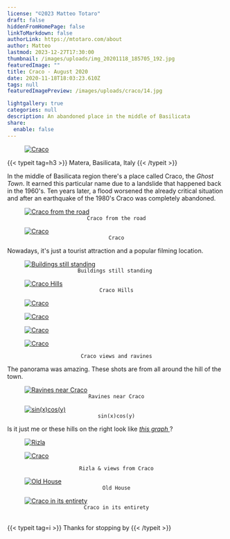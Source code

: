 ```yaml
---
license: "©2023 Matteo Totaro"
draft: false
hiddenFromHomePage: false
linkToMarkdown: false
authorLink: https://mtotaro.com/about
author: Matteo
lastmod: 2023-12-27T17:30:00
thumbnail: /images/uploads/img_20201118_185705_192.jpg
featuredImage: ""
title: Craco - August 2020
date: 2020-11-18T18:03:23.610Z
tags: null
featuredImagePreview: /images/uploads/craco/14.jpg

lightgallery: true
categories: null
description: An abandoned place in the middle of Basilicata
share:
  enable: false
---
```


<div class="container-fluid">
    <div class="ratio-box fade-box">
        <figure>
          <a class="lightgallery" 
                  href=/images/uploads/craco/15HD.jpg
                  title="Craco"
                  data-thumbnail=/images/uploads/craco/15.jpg              
                  data-sub-html="Craco">
                  <img class="lazyload blur-up"
                      src=/svg/loading/normal.svg
                      data-src=/images/uploads/craco/15HD.jpg
                      data-sizes=auto
                      alt="Craco"></a>
        </figure>
        <div class="col-md-8 col-md-push-2 no-padding-left" >
          {{< typeit tag=h3 >}} Matera, Basilicata, Italy {{< /typeit >}}
          <p>In the middle of Basilicata region there's a place called Craco, the <i>Ghost Town</i>. It earned this particular name due to a landslide that happened back in the 1960's. Ten years later, a flood worsened the already critical situation and after an earthquake of the 1980's Craco was completely abandoned.</p>
        </div>
        <figure>
            <a class="lightgallery" 
               href=/images/uploads/craco/6HD.jpg
               title="Craco from the road"
               data-thumbnail=/images/uploads/craco/6.jpg              
               data-sub-html="Craco from the road">
                   <img class="lazyload blur-up"
                        src=/svg/loading/normal.svg
                        data-src=/images/uploads/craco/6HD.jpg
                        data-sizes=auto
                        alt="Craco from the road"></a>
              <figcaption class=image-caption style="text-align:center">
                <code>Craco from the road</code>
              </figcaption>
         </figure>
        <figure>
          <a class="lightgallery" 
                  href=/images/uploads/craco/14HD.jpg
                  title="Craco"
                  data-thumbnail=/images/uploads/craco/14.jpg              
                  data-sub-html="Craco">
                  <img class="lazyload blur-up"
                      src=/svg/loading/normal.svg
                      data-src=/images/uploads/craco/14HD.jpg
                      data-sizes=auto
                      alt="Craco"></a>
              <figcaption class=image-caption style="text-align:center">
                <code>Craco</code>
              </figcaption>
        </figure>
        <div class="col-md-8 col-md-push-2 no-padding-left" >
            <p>Nowadays, it's just a tourist attraction and a popular filming location.</p>
         </div>
        <figure>
          <a class="lightgallery" 
                  href=/images/uploads/craco/16HD.jpg
                  title="Buildings still standing "
                  data-thumbnail=/images/uploads/craco/16.jpg              
                  data-sub-html="Buildings still standing ">
                  <img class="lazyload blur-up"
                      src=/svg/loading/normal.svg
                      data-src=/images/uploads/craco/16HD.jpg
                      data-sizes=auto
                      alt="Buildings still standing "></a>
              <figcaption class=image-caption style="text-align:center">
                <code>Buildings still standing </code>
              </figcaption>
        </figure>
        <figure>
          <a class="lightgallery" 
                  href=/images/uploads/craco/8HD.jpg
                  title="Craco Hills"
                  data-thumbnail=/images/uploads/craco/8.jpg              
                  data-sub-html="Craco Hills">
                  <img class="lazyload blur-up"
                      src=/svg/loading/normal.svg
                      data-src=/images/uploads/craco/8HD.jpg
                      data-sizes=auto
                      alt="Craco Hills"></a>
              <figcaption class=image-caption style="text-align:center">
                <code>Craco Hills</code>
              </figcaption>
        </figure>
        <div class="row">
            <div class="scroll-view">
                <div class="scroll-doc">
                    <div class="scroll-item">
                        <div class="thumbnail">
                          <figure>
                            <a class="lightgallery" 
                                    href=/images/uploads/craco/9HD.jpg
                                    title="Craco"
                                    data-thumbnail=/images/uploads/craco/9.jpg              
                                    data-sub-html="Craco">
                                    <img class="lazyload blur-up"
                                        src=/svg/loading/normal.svg
                                        data-src=/images/uploads/craco/9HD.jpg
                                        data-sizes=auto
                                        alt="Craco"></a>
                          </figure>
                        </div>
                     </div>
                    <div class="scroll-item">
                        <div class="thumbnail">
                            <figure>
                              <a class="lightgallery" 
                                      href=/images/uploads/craco/10HD.jpg
                                      title="Craco"
                                      data-thumbnail=/images/uploads/craco/10.jpg              
                                      data-sub-html="Craco">
                                      <img class="lazyload blur-up"
                                          src=/svg/loading/normal.svg
                                          data-src=/images/uploads/craco/10HD.jpg
                                          data-sizes=auto
                                          alt="Craco"></a>
                            </figure>
                        </div>
                    </div>
                    <div class="scroll-item">
                        <div class="thumbnail">
                            <figure>
                              <a class="lightgallery" 
                                      href=/images/uploads/craco/11HD.jpg
                                      title="Craco"
                                      data-thumbnail=/images/uploads/craco/11.jpg              
                                      data-sub-html="Craco">
                                      <img class="lazyload blur-up"
                                          src=/svg/loading/normal.svg
                                          data-src=/images/uploads/craco/11HD.jpg
                                          data-sizes=auto
                                          alt="Craco"></a>
                          </figure>
                        </div>
                     </div>
                    <div class="scroll-item">
                        <div class="thumbnail">
                            <figure>
                              <a class="lightgallery" 
                                      href=/images/uploads/craco/13HD.jpg
                                      title="Craco"
                                      data-thumbnail=/images/uploads/craco/13.jpg              
                                      data-sub-html="Craco">
                                      <img class="lazyload blur-up"
                                          src=/svg/loading/normal.svg
                                          data-src=/images/uploads/craco/13HD.jpg
                                          data-sizes=auto
                                          alt="Craco"></a>
                            </figure>
                         </div>
                     </div>
                 </div>
              </div>
          </div>
        <figcaption class=image-caption style="text-align:center">
           <code>Craco views and ravines</code>
        </figcaption>
        <div class="col-md-8 col-md-push-2 no-padding-left" >
            <p>The panorama was amazing. These shots are from all around the hill of the town.</p>
        <figure>
          <a class="lightgallery" 
                  href=/images/uploads/craco/2HD.jpg
                  title="Ravines near Craco"
                  data-thumbnail=/images/uploads/craco/2.jpg              
                  data-sub-html="Ravines near Craco">
                  <img class="lazyload blur-up"
                      src=/svg/loading/normal.svg
                      data-src=/images/uploads/craco/2HD.jpg
                      data-sizes=auto
                      alt="Ravines near Craco"></a>
              <figcaption class=image-caption style="text-align:center">
                <code>Ravines near Craco</code>
              </figcaption>
        </figure>
        <figure>
          <a class="lightgallery" 
                  href=/images/uploads/craco/17HD.jpg
                  title="sin(x)cos(y)"
                  data-thumbnail=/images/uploads/craco/17.jpg              
                  data-sub-html="sin(x)cos(y)">
                  <img class="lazyload blur-up"
                      src=/svg/loading/normal.svg
                      data-src=/images/uploads/craco/17HD.jpg
                      data-sizes=auto
                      alt="sin(x)cos(y)"></a>
              <figcaption class=image-caption style="text-align:center">
                <code>sin(x)cos(y)</code>
              </figcaption>
        </figure>
        <div class="col-md-8 col-md-push-2 no-padding-left" >
            <p>Is it just me or these hills on the right look like <a href="https://www.wolframalpha.com/input/?i=sinxcosy" target="_blank"><i>this graph </a></i>?</p>
        <div class="row">
             <div class="scroll-view">
                <div class="scroll-doc">
                    <div class="scroll-item">
                      <div class="thumbnail">
                          <figure>
                            <a class="lightgallery" 
                                    href=/images/uploads/craco/19HD.jpg
                                    title="Rizla"
                                    data-thumbnail=/images/uploads/craco/19.jpg              
                                    data-sub-html="Rizla">
                                    <img class="lazyload blur-up"
                                        src=/svg/loading/normal.svg
                                        data-src=/images/uploads/craco/19HD.jpg
                                        data-sizes=auto
                                        alt="Rizla"></a>
                                </figcaption>
                          </figure>   
                        </div>
                    </div>
                    <div class="scroll-item">
                      <div class="thumbnail">
                          <figure>
                            <a class="lightgallery" 
                                    href=/images/uploads/craco/18HD.jpg
                                    title="Craco"
                                    data-thumbnail=/images/uploads/craco/18.jpg              
                                    data-sub-html="Craco">
                                    <img class="lazyload blur-up"
                                        src=/svg/loading/normal.svg
                                        data-src=/images/uploads/craco/18HD.jpg
                                        data-sizes=auto
                                        alt="Craco"></a>
                          </figure>
                      </div>
                    </div>
               </div>
             </div>
         </div>
        <figcaption class=image-caption style="text-align:center">
               <code>Rizla & views from Craco</code>
        </figcaption>
        <figure>
          <a class="lightgallery" 
                  href=/images/uploads/craco/1HD.jpg
                  title="Old House"
                  data-thumbnail=/images/uploads/craco/1.jpg              
                  data-sub-html="Old House">
                  <img class="lazyload blur-up"
                      src=/svg/loading/normal.svg
                      data-src=/images/uploads/craco/1HD.jpg
                      data-sizes=auto
                      alt="Old House"></a>
              <figcaption class=image-caption style="text-align:center">
                <code>Old House</code>
              </figcaption>
        </figure>
        <figure>
          <a class="lightgallery" 
                  href=/images/uploads/craco/4HD.jpg
                  title="Craco in its entirety"
                  data-thumbnail=/images/uploads/craco/4.jpg              
                  data-sub-html="Craco in its entirety">
                  <img class="lazyload blur-up"
                      src=/svg/loading/normal.svg
                      data-src=/images/uploads/craco/4HD.jpg
                      data-sizes=auto
                      alt="Craco in its entirety"></a>
              <figcaption class=image-caption style="text-align:center">
                <code>Craco in its entirety</code>
              </figcaption>
        </figure>
        <br>
    	  {{< typeit tag=i >}} Thanks for stopping by {{< /typeit >}}
 </div>
</div>